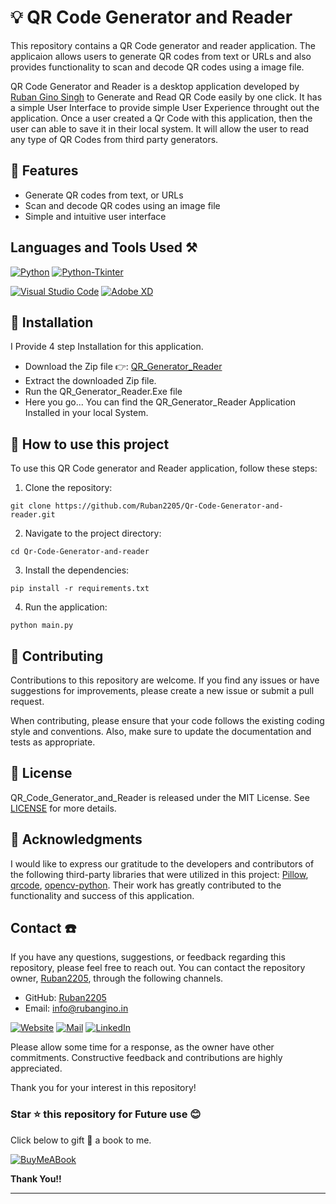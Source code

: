 # 💡 QR Code Generator and Reader

This repository contains a QR Code generator and reader application. The applicaion allows users to generate QR codes from text or URLs and also provides functionality to scan and decode QR codes using a image file. 

QR Code Generator and Reader is a desktop application developed by [Ruban Gino Singh](https://rubangino.in/) to Generate and Read QR Code easily by one click. It has a simple User Interface to provide simple User Experience throught out the application. Once a user created a Qr Code with this application, then the user can able to save it in their local system. It will allow the user to read any type of QR Codes from third party generators. 

## 🚀 Features 

- Generate QR codes from text, or URLs
- Scan and decode QR codes using an image file
- Simple and intuitive user interface 

## Languages and Tools Used ⚒️

[![Python](https://img.shields.io/badge/Python-FFD43B?style=for-the-badge&logo=python&logoColor=blue)](https://github.com/Ruban2205/Qr-Code-Generator-and-reader/)
[![Python-Tkinter](https://img.shields.io/badge/Tkinter%20GUI-FFEDAD?style=for-the-badge&logo=python&logoColor=blue)](https://github.com/Ruban2205/Qr-Code-Generator-and-reader/)

[![Visual Studio Code](https://img.shields.io/badge/Visual_Studio_Code-0078D4?style=for-the-badge&logo=visual%20studio%20code&logoColor=white)](https://github.com/Ruban2205/Qr-Code-Generator-and-reader/)
[![Adobe XD](https://img.shields.io/badge/Adobe%20XD-470137?style=for-the-badge&logo=Adobe%20XD&logoColor=#FF61F6)](https://github.com/Ruban2205/Qr-Code-Generator-and-reader/)

## 🔧 Installation 

I Provide 4 step Installation for this application. 

- Download the Zip file 👉: [QR_Generator_Reader](https://github.com/Ruban2205/Qr-Code-Generator-and-reader/raw/main/Installer/QR_Generator_Reader_Dev_by_Rubanginosingh.zip)
- Extract the downloaded Zip file. 
- Run the QR_Generator_Reader.Exe file 
- Here you go... You can find the QR_Generator_Reader Application Installed in your local System. 


## 👬 How to use this project 

To use this QR Code generator and Reader application, follow these steps: 

1. Clone the repository: 
```
git clone https://github.com/Ruban2205/Qr-Code-Generator-and-reader.git
```

2. Navigate to the project directory: 
```
cd Qr-Code-Generator-and-reader
```

3. Install the dependencies: 
```
pip install -r requirements.txt
```

4. Run the application: 
```
python main.py
```

## 🤝 Contributing 

Contributions to this repository are welcome. If you find any issues or have suggestions for improvements, please create a new issue or submit a pull request. 

When contributing, please ensure that your code follows the existing coding style and conventions. Also, make sure to update the documentation and tests as appropriate. 

## 📄 License 
QR_Code_Generator_and_Reader is released under the MIT License. See [LICENSE](https://github.com/Ruban2205/Qr-Code-Generator-and-reader/blob/main/LICENSE) for more details. 

## 👏 Acknowledgments

I  would like to express our gratitude to the developers and contributors of the following third-party libraries that were utilized in this project: [Pillow](https://pypi.org/project/Pillow/), [qrcode](https://pypi.org/project/qrcode/), [opencv-python](https://pypi.org/project/opencv-python/). Their work has greatly contributed to the functionality and success of this application.

## Contact ☎️

If you have any questions, suggestions, or feedback regarding this repository, please feel free to reach out. You can contact the repository owner, [Ruban2205](https://github.com/Ruban2205), through the following channels. 

- GitHub: [Ruban2205](https://github.com/Ruban2205)
- Email: [info@rubangino.in](https://mailto:info@rubangino.in/)

[![Website](https://img.shields.io/badge/website-000000?style=for-the-badge&logo=About.me&logoColor=white)](https://rubangino.in/)
[![Mail](https://img.shields.io/badge/Email-D14836?style=for-the-badge&logo=gmail&logoColor=white)](mailto:info@rubangino.in)
[![LinkedIn](https://img.shields.io/badge/LinkedIn-0077B5?style=for-the-badge&logo=linkedin&logoColor=white)](https://www.linkedin.com/in/ruban-gino-singh/)

Please allow some time for a response, as the owner have other commitments. 
Constructive feedback and contributions are highly appreciated. 

Thank you for your interest in this repository!

### Star ⭐ this repository for Future use 😊

Click below to gift 🎁 a book to me.

[![BuyMeABook](https://img.shields.io/badge/Buy%20Me%20a%20Book-ffdd00?style=for-the-badge&logo=buy-me-a-book&logoColor=black)
](https://bit.ly/3M5jxLd)

**Thank You!!**

<hr/>

